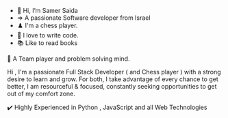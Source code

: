 - 👋 Hi, I’m Samer Saida
- => A passionate Software developer from Israel
- ♟️ I'm a chess player.
- 💪 I love to write code.
- 📚 Like to read books


🧪 A Team player and problem solving mind.

Hi , I'm a passionate Full Stack Developer ( and Chess player ) with a strong desire to learn and grow. For both, I take advantage of every chance to get better, I am resourceful & focused, constantly seeking opportunities to get out of my comfort zone.

✔️ Highly Experienced in Python , JavaScript and all Web Technologies
